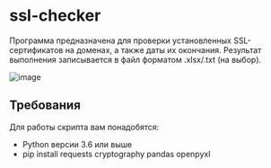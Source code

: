 # ssl-checker
Программа предназначена для проверки установленных SSL-сертификатов на доменах, а также даты их окончания. Результат выполнения записывается в файл форматом .xlsx/.txt (на выбор).

![image](https://github.com/user-attachments/assets/ca04bf43-816c-45ee-8947-42a4b6e0dca5)


## Требования

Для работы скрипта вам понадобятся:
- Python версии 3.6 или выше
- pip install requests cryptography pandas openpyxl


